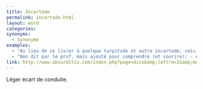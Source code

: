 ```yaml
---
title: Incartade
permalink: incartade.html
layout: word
categories:
synonyms:
  - Synonyme
examples:
  - "Au lieu de se livrer à quelque turpitude et autre incartade, voici un petit exo…"
  - "Non dit par le prof, mais ajouté pour comprendre (et sourire): - Accusé! Vous avez découpé 7 personnes à coups de hache, qu'avez vous à dire aux familles des victimes?- Bon bin…je suis désolé pour cette incartade. Voilà."
link: http://www.absurditis.com/index.php?page=dico&amp;lettre=I&amp;mot=Incartade
---
```


Léger écart de conduite.

